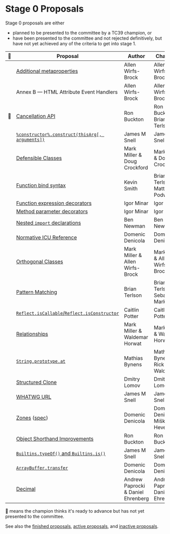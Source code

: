 # Stage 0 Proposals

Stage 0 proposals are either

* planned to be presented to the committee by a TC39 champion, or
* have been presented to the committee and not rejected definitively, but have not yet achieved any of the criteria to get into stage 1.

| :rocket: | Proposal                                                                   | Author                             | Champion                           |
|----------|----------------------------------------------------------------------------|----------------------------------- | -----------------------------------|
|          | [Additional metaproperties][metaprops]                                     | Allen Wirfs-Brock                  | Allen Wirfs-Brock                  |
|          | Annex B — HTML Attribute Event Handlers                                    | Allen Wirfs-Brock                  | Allen Wirfs-Brock                  |
| :rocket: | [Cancellation API][cancel-api]                                             | Ron Buckton                        | Ron Buckton & Brian Terlson        |
|          | [`%constructor%.construct(thisArg[, arguments])`][construct]               | James M Snell                      | James M Snell                      |
|          | [Defensible Classes][defensible-classes]                                   | Mark Miller & Doug Crockford       | Mark Miller & Doug Crockford       |
|          | [Function bind syntax][bind-syntax]                                        | Kevin Smith                        | Brian Terlson & Matthew Podwysocki |
|          | [Function expression decorators][func-expr-decorators]                     | Igor Minar                         | Igor Minar                         |
|          | [Method parameter decorators][method-param-decorators]                     | Igor Minar                         | Igor Minar                         |
|          | [Nested `import` declarations][nested-imports]                             | Ben Newman                         | Ben Newman                         |
|          | [Normative ICU Reference][icu]                                             | Domenic Denicola                   | Domenic Denicola                   |
|          | [Orthogonal Classes][ortho]                                                | Mark Miller & Allen Wirfs-Brock    | Mark Miller & Allen Wirfs-Brock    |
|          | [Pattern Matching][matching]                                               | Brian Terlson                      | Brian Terlson & Sebastian Markbåge |
|          | [`Reflect.isCallable`/`Reflect.isConstructor`][is-callable-is-constructor] | Caitlin Potter                     | Caitlin Potter                     |
|          | [Relationships][relationships]                                             | Mark Miller & Waldemar Horwat      | Mark Miller & Waldemar Horwat      |
|          | [`String.prototype.at`][string-at]                                         | Mathias Bynens                     | Mathias Bynens & Rick Waldron      |
|          | [Structured Clone][clone]                                                  | Dmitry Lomov                       | Dmitry Lomov                       |
|          | [WHATWG URL][url]                                                          | James M Snell                      | James M Snell                      |
|          | [Zones][zones] ([spec][zones-spec])                                        | Domenic Denicola                   | Domenic Denicola & Miško Hevery    |
|          | [Object Shorthand Improvements][object-shorthand-improvements]             | Ron Buckton                        | Ron Buckton                        |
|          | [`Builtins.typeOf()` and `Builtins.is()`][is-types]                        | James M Snell                      | James M Snell                      |
|          | [`ArrayBuffer.transfer`][buffer-transfer]                                  | Domenic Denicola                   | Domenic Denicola                   |
|          | [Decimal][decimal]                                                         | Andrew Paprocki & Daniel Ehrenberg | Andrew Paprocki & Daniel Ehrenberg |

🚀 means the champion thinks it's ready to advance but has not yet presented to the committee.

See also the [finished proposals](finished-proposals.md), [active proposals](README.md), and [inactive proposals](inactive-proposals.md).

[metaprops]: https://github.com/allenwb/ESideas/blob/master/ES7MetaProps.md
[cancel-api]: https://github.com/tc39/proposal-cancellation
[construct]: https://github.com/jasnell/proposal-construct
[defensible-classes]: http://wiki.ecmascript.org/doku.php?id=strawman:defensible_classes
[bind-syntax]: https://github.com/zenparsing/es-function-bind
[func-expr-decorators]: https://goo.gl/8MmCMG
[method-param-decorators]: https://goo.gl/r1XT9b
[nested-imports]: https://github.com/benjamn/reify/blob/master/PROPOSAL.md
[icu]: https://github.com/tc39/tc39-notes/blob/master/es8/2017-05/may-23.md#normative-icu-reference
[ortho]: https://github.com/erights/Orthogonal-Classes
[matching]: https://github.com/tc39/proposal-pattern-matching
[is-callable-is-constructor]: https://github.com/caitp/TC39-Proposals/blob/master/tc39-reflect-isconstructor-iscallable.md
[relationships]: http://wiki.ecmascript.org/doku.php?id=strawman:relationships
[string-at]: https://github.com/mathiasbynens/String.prototype.at
[clone]: https://github.com/dslomov-chromium/ecmascript-structured-clone
[url]: https://github.com/jasnell/proposal-url
[zones]: https://github.com/domenic/zones
[zones-spec]: https://domenic.github.io/zones/
[object-shorthand-improvements]: https://github.com/rbuckton/proposal-shorthand-improvements
[is-types]: https://github.com/jasnell/proposal-istypes
[buffer-transfer]: https://gist.github.com/lukewagner/2735af7eea411e18cf20
[decimal]: https://docs.google.com/presentation/d/1jPsw7EGsS6BW59_BDRu9o0o3UwSXQeUhi38QG55ZoPI/edit?pli=1#slide=id.p
